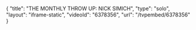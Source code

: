 {
    "title": "THE MONTHLY THROW UP: NICK SIMICH",
    "type": "solo",
    "layout": "iframe-static",
    "videoId": "6378356",
    "url": "\/tvpembed\/6378356"
}